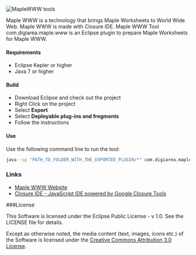 ![MapleWWW tools](http://digi-area.com/images/light/maplewww/logo.png)

Maple WWW is a technology that brings Maple Worksheets to World Wide Web. Maple WWW is made with Closure IDE.
Maple WWW Tool com.digiarea.maple.www is an Eclipse plugin to prepare Maple Worksheets for Maple WWW.

#### Requirements
 - Eclipse Kepler or higher
 - Java 7 or higher

#### Build

 - Download Eclipse and check out the project
 - Right Click on the project
 - Select **Export**
 - Select **Deployable plug-ins and fregments**
 - Follow the instructions

#### Use

Use the following command line to run the tool:
```bash
java -cp "PATH_TO_FOLDER_WITH_THE_EXPORTED_PLUGIN/*" com.digiarea.maple.www.Converter -src "PATH_TO_FOLDER_WITH_MAPLE_WORKSHEETS" -dst "PATH_TODESTINATION_FOLDER" -url "http://digi-area.com/light/MapleWWW/js/maple-www.js" -kind ANY
```

### Links
 
 - [Maple WWW Website](http://digi-area.com/light/MapleWWW/)
 - [Closure IDE - JavaScript IDE powered by Google Closure Tools](http://digi-area.com/ClosureIDE/)

###License

This Software is licensed under the Eclipse Public License - v 1.0. See the LICENSE file for details.

Except as otherwise noted, the media content (text, images, icons etc.) of the Software is licensed under the 
[Creative Commons Attribution 3.0 License](http://creativecommons.org/licenses/by/3.0/).
